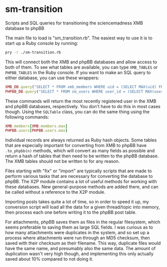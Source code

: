 # sm-transition
Scripts and SQL queries for transitioning the sciencemadness XMB database to phpBB

The main file to load is "sm_transition.rb".  The easiest way to use it is to start up a Ruby console by running:

``` bash
pry -r ./sm-transition.rb
```

This will connect both the XMB and phpBB databases and allow access to both of them.  To see what tables are available, you can type `XMB_TABLES` or `PHPBB_TABLES` in the Ruby console.  If you want to make an SQL query to either database, you can use these wrappers:

``` ruby
XMB_DB.query("SELECT * FROM xmb_members WHERE uid = (SELECT MAX(uid) FROM xmb_members)").to_a.first
PHPBB_DB.query("SELECT * FROM sm_users WHERE user_id = (SELECT MAX(user_id) FROM sm_users)").to_a.first
```

These commands will return the most recently registered user in the XMB and phpBB databases, respectively. You don't have to do this in most cases though. Using the `SQLTable` class, you can do the same thing using the following commands:

``` ruby
XMB.members[XMB.members.max]
PHPBB.users[PHPBB.users.max]
```

Individual records are always returned as Ruby hash objects.  Some tables that are especially important for converting from XMB to phpBB have `.to_phpbb(n)` methods, which will convert as many fields as possible and return a hash of tables that then need to be written to the phpBB database.  The XMB tables should not be written to for any reason.

Files starting with "fix" or "import" are typically scripts that are made to perform various tasks that are necessary for converting the database to phpBB.  The X2P module contains a lot of useful methods for working with these databases.  New general-purpose methods are added there, and can be called without a reference to the X2P module.

Importing posts takes quite a lot of time, so in order to speed it up, my conversion script will load all the data for a given thread/topic into memory, then process each one before writing it to the phpBB post table.

For attachments, phpBB saves them as files in the regular filesystem, which seems preferable to saving them as large SQL fields.  I was curious as to how many attachments were duplicates in the system, and so set up a process where attachments were run through an MD5 checksum, then saved with their checksum as their filename.  This way, duplicate files would have the same name, and presumably also the same data.  The amount of duplication wasn't very high though, and implementing this only actually saved about 10% compared to not doing it.  

